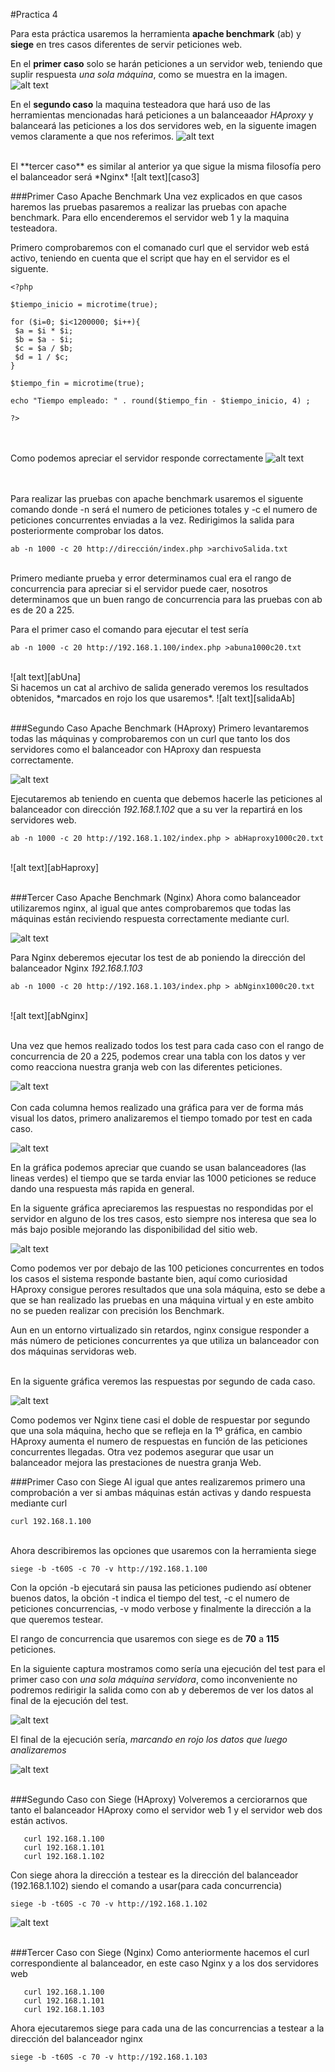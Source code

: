 ﻿
#Practica 4

[caso1]:./Caso1.png
[caso2]:./Caso2.png
[caso3]:./Caso3.png
[curl1]:./curlservidor1.png
[curl2]:./curl2.png
[curl3]:./curl3.png
[abUna]:./abPrueba.png
[salidaAb]:./salidaAb.png
[abHaproxy]:./abHaproxy.png
[abNginx]:./abNginx.png
[graficaAb]:./graficaAb.png
[timeTakenAb]:./timeTakenAb.png
[failRequestAb]:./failRequestAb.png
[requestPerSAb]:./requestPerSAb.png
[siegecaso1]:./siegecaso1.png
[siegecaso1b]:./siegecaso1b.png
[siegecaso2]:./siegecaso2.png


Para esta práctica usaremos la herramienta **apache benchmark** (ab)
y **siege** en tres casos diferentes de servir peticiones web.

En el **primer caso** solo se harán peticiones a un servidor web, teniendo que suplir respuesta *una sola máquina*, como se muestra en la imagen.
![alt text][caso1]


En el **segundo caso** la maquina testeadora que hará uso de las herramientas mencionadas hará peticiones a un balanceaador *HAproxy* y balanceará las peticiones a los dos servidores web, en la siguente imagen vemos claramente a que nos referimos.
![alt text][caso2]

<br>
El **tercer caso** es similar al anterior ya que sigue la misma filosofía pero el balanceador será *Nginx*
![alt text][caso3]

###Primer Caso Apache Benchmark
Una vez explicados en que casos haremos las pruebas pasaremos a realizar las pruebas con apache benchmark. Para ello encenderemos el servidor web 1 y la maquina testeadora.

Primero comprobaremos con el comanado curl que el servidor web está activo, teniendo en cuenta que el script que hay en el servidor es el siguente.

    <?php

    $tiempo_inicio = microtime(true);
    
    for ($i=0; $i<1200000; $i++){
     $a = $i * $i;
     $b = $a - $i;
     $c = $a / $b;
     $d = 1 / $c;
    }
    
    $tiempo_fin = microtime(true);
    
    echo "Tiempo empleado: " . round($tiempo_fin - $tiempo_inicio, 4) ; 
    
    ?>
<br><br>
Como podemos apreciar el servidor responde correctamente
![alt text][curl1]

<br><br>
Para realizar las pruebas con apache benchmark usaremos el siguente comando donde -n será el numero de peticiones totales y -c el numero de peticiones concurrentes enviadas a la vez. Redirigimos la salida para posteriormente comprobar los datos.

    ab -n 1000 -c 20 http://dirección/index.php >archivoSalida.txt
<br>
Primero mediante prueba y error determinamos cual era el rango de concurrencia para apreciar si el servidor puede caer, nosotros determinamos que un buen rango de concurrencia para las pruebas con ab es de 20 a 225.

Para el primer caso el comando para ejecutar el test sería 

    ab -n 1000 -c 20 http://192.168.1.100/index.php >abuna1000c20.txt
<br>
![alt text][abUna]

<br>
Si hacemos un cat al archivo de salida generado veremos los resultados obtenidos, *marcados en rojo los que usaremos*.
![alt text][salidaAb]
<br><br>

###Segundo Caso Apache Benchmark (HAproxy)
Primero levantaremos todas las máquinas y comprobaremos con un curl que tanto los dos servidores como el balanceador con HAproxy dan respuesta correctamente.

![alt text][curl2]

Ejecutaremos ab teniendo en cuenta que debemos hacerle las peticiones al balanceador con dirección *192.168.1.102* que a su ver la repartirá en los servidores web.

    ab -n 1000 -c 20 http://192.168.1.102/index.php > abHaproxy1000c20.txt
<br>
![alt text][abHaproxy]
<br><br>

###Tercer Caso Apache Benchmark (Nginx)
Ahora como balanceador utilizaremos nginx, al igual que antes comprobaremos que todas las máquinas están reciviendo respuesta correctamente mediante curl.

![alt text][curl3]

Para Nginx deberemos ejecutar los test de ab poniendo la dirección del balanceador Nginx *192.168.1.103*

    ab -n 1000 -c 20 http://192.168.1.103/index.php > abNginx1000c20.txt
<br>
![alt text][abNginx]
<br><br>

Una vez que hemos realizado todos los test para cada caso con el rango de concurrencia de 20 a 225, podemos crear una tabla con los datos y ver como reacciona nuestra granja web con las diferentes peticiones.

![alt text][graficaAb]
<br><br>
Con cada columna hemos realizado una gráfica para ver de forma más visual los datos, primero analizaremos el tiempo tomado por test en cada caso.

![alt text][timeTakenAb]

En la gráfica podemos apreciar que cuando se usan balanceadores (las lineas verdes) el tiempo que se tarda enviar las 1000 peticiones se reduce dando una respuesta más rapida en general.

En la siguente gráfica apreciaremos las respuestas no respondidas por el servidor en alguno de los tres casos, esto siempre nos interesa que sea lo más bajo posible mejorando las disponibilidad del sitio web.

![alt text][failRequestAb]

Como podemos ver por debajo de las 100 peticiones concurrentes en todos los casos el sistema responde bastante bien, aquí como curiosidad HAproxy consigue perores resultados que una sola máquina, esto se debe a que se han realizado las pruebas en una máquina virtual y en este ambito no se pueden realizar con precisión los Benchmark. 

Aun en un entorno virtualizado sin retardos, nginx consigue responder a más número de peticiones concurrentes ya que utiliza un balanceador con dos máquinas servidoras web.

<br>
En la siguente gráfica veremos las respuestas por segundo de cada caso.

![alt text][requestPerSAb]

Como podemos ver Nginx tiene casi el doble de respuestar por segundo que una sola máquina, hecho que se refleja en la 1º gráfica, en cambio HAproxy aumenta el numero de respuestas en función de las peticiones concurrentes llegadas. Otra vez podemos asegurar que usar un balanceador mejora las prestaciones de nuestra granja Web.

###Primer Caso con Siege
Al igual que antes realizaremos primero una comprobación a ver si ambas máquinas están activas y dando respuesta mediante curl

    curl 192.168.1.100
<br>
Ahora describiremos las opciones que usaremos con la herramienta siege

    siege -b -t60S -c 70 -v http://192.168.1.100
Con la opción -b ejecutará sin pausa las peticiones pudiendo así obtener buenos datos, la obción -t indica el tiempo del test, -c el numero de peticiones concurrencias, -v modo verbose y finalmente la dirección a la que queremos testear.

El rango de concurrencia que usaremos con siege es de **70** a **115** peticiones.

En la siguiente captura mostramos como sería una ejecución del test para el primer caso con *una sola máquina servidora*, como inconveniente no podremos redirigir la salida como con ab y deberemos de ver los datos al final de la ejecución del test.

![alt text][siegecaso1]

El final de la ejecución sería, *marcando en rojo los datos que luego analizaremos*

![alt text][siegecaso1b]
<br><br>

###Segundo Caso con Siege (HAproxy)
Volveremos a cerciorarnos que tanto el balanceador HAproxy como el servidor web 1 y el servidor web dos están activos.

       curl 192.168.1.100
       curl 192.168.1.101
       curl 192.168.1.102
Con siege ahora la dirección a testear es la dirección del balanceador (192.168.1.102) siendo el comando a usar(para cada concurrencia)
    
    siege -b -t60S -c 70 -v http://192.168.1.102
    
![alt text][siegecaso2]
<br><br>


###Tercer Caso con Siege (Nginx)
Como anteriormente hacemos el curl correspondiente al balanceador, en este caso Nginx y a los dos servidores web

       curl 192.168.1.100
       curl 192.168.1.101
       curl 192.168.1.103
       
Ahora ejecutaremos siege para cada una de las concurrencias a testear a la dirección del balanceador nginx
    
    siege -b -t60S -c 70 -v http://192.168.1.103